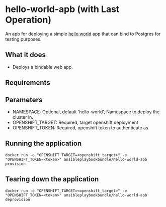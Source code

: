 hello-world-apb (with Last Operation)
=====================================

An apb for deploying a simple [hello world](https://hub.docker.com/r/ansibleplaybookbundle/hello-world/) app that can bind to Postgres for testing purposes.

## What it does
* Deploys a bindable web app.

## Requirements

## Parameters
* NAMESPACE: Optional, default 'hello-world', Namespace to deploy the cluster in.
* OPENSHIFT_TARGET: Required, target openshift deployment
* OPENSHIFT_TOKEN: Required, openshift token to authenticate as

## Running the application
`docker run -e "OPENSHIFT_TARGET=<openshift_target>" -e "OPENSHIFT_TOKEN=<token>" ansibleplaybookbundle/hello-world-apb provision`

## Tearing down the application
`docker run -e "OPENSHIFT_TARGET=<openshift_target>" -e "OPENSHIFT_TOKEN=<token>" ansibleplaybookbundle/hello-world-apb deprovision`
